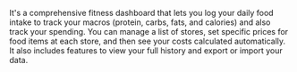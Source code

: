 It's a comprehensive fitness dashboard that lets you log your daily food intake to track your macros (protein, carbs, fats, and calories) and also track your spending. You can manage a list of stores, set specific prices for food items at each store, and then see your costs calculated automatically. It also includes features to view your full history and export or import your data.
